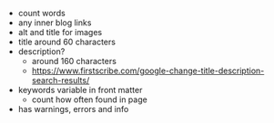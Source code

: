   - count words
  - any inner blog links
  - alt and title for images
  - title around 60 characters
  - description? 
    - around 160 characters
    - https://www.firstscribe.com/google-change-title-description-search-results/
  - keywords variable in front matter
    - count how often found in page
  - has warnings, errors and info
